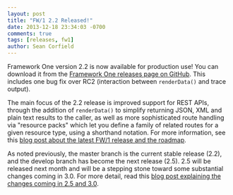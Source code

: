 ```yaml
---
layout: post
title: "FW/1 2.2 Released!"
date: 2013-12-18 23:34:03 -0700
comments: true
tags: [releases, fw1]
author: Sean Corfield
---
```

Framework One version 2.2 is now available for production use! You can download it from the [Framework One releases page on GitHub](https://github.com/framework-one/fw1/releases). This includes one bug fix over RC2 (interaction between `renderData()` and trace output).<!-- more -->

The main focus of the 2.2 release is improved support for REST APIs, through the addition of `renderData()` to simplify returning JSON, XML and plain text results to the caller, as well as more sophisticated route handling via "resource packs" which let you define a family of related routes for a given resource type, using a shorthand notation. For more information, see this [blog post about the latest FW/1 release and the roadmap](/blog/2013/11/03/fw1-releases-and-roadmap/).

As noted previously, the master branch is the current stable release (2.2), and the develop branch has become the next release (2.5). 2.5 will be released next month and will be a stepping stone toward some substantial changes coming in 3.0. For more detail, read this [blog post explaining the changes coming in 2.5 and 3.0](/blog/2013/11/02/fw1-the-year-ahead).
